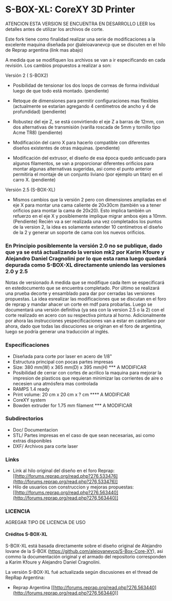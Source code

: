 # S-BOX-XL: CoreXY 3D Printer


ATENCION ESTA VERSION SE ENCUENTRA EN DESARROLLO LEER los
detalles antes de utilizar los archivos de corte.



Este fork tiene como finalidad realizar una serie de
modificaciones a la excelente maquina diseñada por @aleioavanevcp que se
discuten en el hilo de Reprap argentina (link mas abajo)

A medida que se modifiquen los archivos se van a ir
especificando en cada revisión. Los cambios propuestos a realizar a son:
 

Versión 2 ( S-BOX2)



* Posibilidad de tensionar los dos loops de correas de forma
individual luego de que todo está montado. (pendiente)

* Retoque de dimensiones para permitir configuraciones mas
flexibles (actualmente se estarían agregando 4 centímetros de ancho y 4 de
profundidad) (pendiente)

* Robustez del eje Z, se está convirtiendo el eje Z a barras
de 12mm, con dos alternativas de transmisión (varilla roscada de 5mm y tornillo
tipo Acme TR8) (pendiente)

* Modificación del carro X para hacerlo compatible con
diferentes diseños existentes de otras máquinas. (pendiente)

* Modificación del extrusor, el diseño de esa época quedo
anticuado para algunos filamentos, se van a proporcionar diferentes orificios
para montar algunas alternativas sugeridas, asi como el punto anterior
permitiría el montaje de un conjunto liviano (por ejemplo un titan) en el carro
X. (pendiente)


Versión 2.5 (S-BOX-XL)

* Mismos cambios que la versión 2 pero con
dimensiones ampliadas en el eje X para montar una cama caliente de 20x30cm
(también va a tener orificios para montar la cama de 20x20). Esto implica
también un refuerzo en el eje X y posiblemente implique migrar ambos ejes a 10mm. (Pendiente) Recién va a ser realizada una vez completados los puntos de la version 2, la idea es solamente extender 10 centímetros el diseño de la 2 y generar un soporte de cama con los nuevos orificios.


### En Principio posiblemente la versión 2.0 no se publique, dado que ya se está actualizando la version mk2 por Karim Kfoure y Alejandro Daniel Cragnolini por lo que esta rama luego quedará depurada como S-BOX-XL directamente uniendo las versiones 2.0 y 2.5

Notas de versionado 
A medida que se modifique cada ítem se especificará en estedocumento que se encuentra completado. Por último se realizará una prueba decorte y ensamblado para dar por cerradas las versiones propuestas. La idea esrealizar las modificaciones que se discutan en el foro de reprap y mandar ahacer un corte en mdf para probarlas. Luego se documentará una versión definitiva (ya sea con la version 2.5 o la 2) con el corte realizado en acero con su respectiva pintura al horno. 
Adicionalmente por ahora las instrucciones yespecificaciones van a estar en castellano por ahora, dado que todas las discuciones se originan en el foro de argentina, luego se podría generar una traducción al inglés. 


### Especificaciones
* Diseñada para corte por laser en acero de 1/8" 
* Estructura principal con pocas partes impresas
* Size: 380 mm(W) x 365 mm(D) x 395 mm(H) *** A MODIFICAR
* Posibilidad de cerrar con cortes de acrilico la maquina para mejorar la impresion de plasticos que requieran minimizar las corrientes de aire o necesien una atmósfera mas controlada
* RAMPS 1.4 ready
* Print volume: 20 cm x 20 cm x ? cm  **** A MODIFICAR
* CoreXY system
* Bowden extruder for 1.75 mm filament *** A MODIFICAR


### Subdirectorios

* Doc/ Documentacion 
* STL/ Partes impresas en el caso de que sean necesarias, asi como extras disponibles
* DXF/ Archivos para corte laser


### Links
* Link al hilo original del diseño en el foro Reprap: [[http://forums.reprap.org/read.php?276,533476](http://forums.reprap.org/read.php?276,533476)]
* Hilo de usuarios con construccion y mejoras propuestas: [[http://forums.reprap.org/read.php?276,563440](http://forums.reprap.org/read.php?276,563440)]


### LICENCIA
AGREGAR TIPO DE LICENCIA DE USO

#### Créditos S-BOX-XL
S-BOX-XL está basada directamente sobre el diseño original de Alejandro Iovane de la S-BOX (https://github.com/aleiovanevcp/S-Box-Core-XY), asi commo la documentación original y el armado del repositorio corresponden a Karim Kfoure y Alejandro Daniel Cragnolini. 

La versión S-BOX-XL fué actualizada según discusiones en el thread de RepRap Argentina:

* Reprap Argentina [[http://forums.reprap.org/read.php?276,563440](http://forums.reprap.org/read.php?276,563440)]


